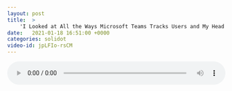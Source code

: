 ```yaml
---
layout: post
title:  >
    'I Looked at All the Ways Microsoft Teams Tracks Users and My Head is Spinning'
date:   2021-01-18 16:51:00 +0000
categories: solidot
video-id: jpLFIo-rsCM
---
```


<audio src="/assets/33fac7dc82627abf7a4054be316ca037.mp3" style="width: 100%;" controls></audio>

